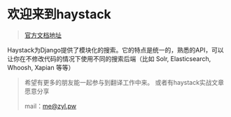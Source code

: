# 欢迎来到haystack

> [官方文档地址](http://django-haystack.readthedocs.org/en/v2.4.1/index.html)

Haystack为Django提供了模块化的搜索。它的特点是统一的，熟悉的API，可以让你在不修改代码的情况下使用不同的搜索后端（比如 Solr, Elasticsearch, Whoosh, Xapian 等等）

> 希望有更多的朋友能一起参与到翻译工作中来。 或者有haystack实战文章愿意分享 
>
> mail：me@zyl.pw




